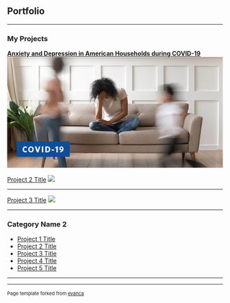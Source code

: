 ## Portfolio

---

### My Projects 

[**Anxiety and Depression in American Households during COVID-19**](https://raw.githubusercontent.com/Benjamin2009/anxiety-depression-covid/main/anxiety-depression-covid-19.jpeg)
<img src="https://raw.githubusercontent.com/Benjamin2009/anxiety-depression-covid/main/anxiety-depression-covid-19.jpeg"/>

[Project 2 Title]()
<img src="images/dummy_thumbnail.jpg?raw=true"/>

---
[Project 3 Title](http://example.com/)
<img src="images/dummy_thumbnail.jpg?raw=true"/>

---

### Category Name 2

- [Project 1 Title](http://example.com/)
- [Project 2 Title](http://example.com/)
- [Project 3 Title](http://example.com/)
- [Project 4 Title](http://example.com/)
- [Project 5 Title](http://example.com/)

---




---
<p style="font-size:11px">Page template forked from <a href="https://github.com/evanca/quick-portfolio">evanca</a></p>
<!-- Remove above link if you don't want to attibute -->
